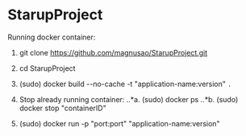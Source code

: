 # StarupProject

Running docker container:

1. git clone https://github.com/magnusao/StarupProject.git

2. cd StarupProject

3. (sudo) docker build --no-cache -t "application-name:version" `.`

4. Stop already running container:
	..*a. (sudo) docker ps
	..*b. (sudo) docker stop "containerID"

5. (sudo) docker run -p "port:port" "application-name:version"